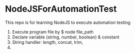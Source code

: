 # NodeJSForAutomationTest
This repo is for learning NodeJS to execute automation testing

1. Execute program file by $ node file_path
2. Declare variable (string, number, boolean) & constant
3. String handler: length, concat, trim, 
4. 
